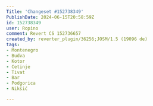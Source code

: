 ```yaml
---
Title: 'Changeset #152738349'
PublishDate: 2024-06-15T20:58:59Z
id: 152738349
user: Ropino
comment: Revert CS 152736657
created_by: reverter_plugin/36256;JOSM/1.5 (19096 de)
tags:
- Montenegro
- Budva
- Kotor
- Cetinje
- Tivat
- Bar
- Podgorica
- Nikšić

---
```

